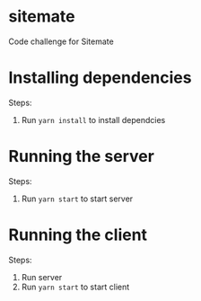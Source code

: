 # sitemate
Code challenge for Sitemate





# Installing dependencies

Steps:
1. Run `yarn install` to install dependcies


# Running the server

Steps:
1. Run `yarn start` to start server


# Running the client

Steps:
1. Run server
2. Run `yarn start` to start client
